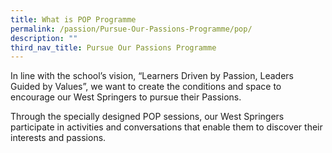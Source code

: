 ```yaml
---
title: What is POP Programme
permalink: /passion/Pursue-Our-Passions-Programme/pop/
description: ""
third_nav_title: Pursue Our Passions Programme
---
```

In line with the school’s vision, “Learners Driven by Passion, Leaders Guided by Values”, we want to create the conditions and space to encourage our West Springers to pursue their Passions.

Through the specially designed POP sessions, our West Springers participate in activities and conversations that enable them to discover their interests and passions.